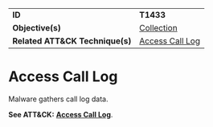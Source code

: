 |||
|---------|------------------------|
|**ID**|**T1433**|
|**Objective(s)**|[Collection](https://github.com/MAECProject/malware-behaviors/tree/master/collection)|
|**Related ATT&CK Technique(s)**|[Access Call Log](https://attack.mitre.org/techniques/T1433/)|

Access Call Log
===============
Malware gathers call log data.

**See ATT&CK:** [**Access Call Log**](https://attack.mitre.org/techniques/T1433/).